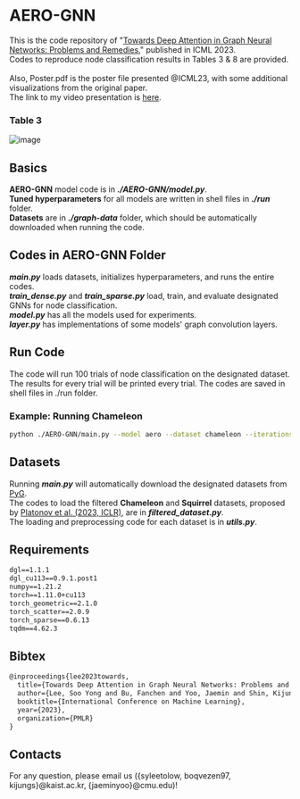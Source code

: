 # AERO-GNN

This is the code repository of "[Towards Deep Attention in Graph Neural Networks: Problems and Remedies](https://arxiv.org/abs/2306.02376)," published in ICML 2023. \
Codes to reproduce node classification results in Tables 3 & 8 are provided. \
\
Also, Poster.pdf is the poster file presented @ICML23, with some additional visualizations from the original paper. \
The link to my video presentation is [here](https://www.youtube.com/watch?v=LbTuet6K-so&ab_channel=KAISTDataMiningLab). 

### Table 3
![image](https://github.com/syleeheal/AERO-GNN/assets/66083092/6b2850c6-20bd-471f-84b1-25414eecee64)


## Basics
**AERO-GNN** model code is in _**./AERO-GNN/model.py**_.  \
**Tuned hyperparameters** for all models are written in shell files in _**./run**_ folder. \
**Datasets** are in _**./graph-data**_ folder, which should be automatically downloaded when running the code.


## Codes in AERO-GNN Folder
_**main.py**_ loads datasets, initializes hyperparameters, and runs the entire codes. \
_**train_dense.py**_ and _**train_sparse.py**_ load, train, and evaluate designated GNNs for node classification. \
_**model.py**_ has all the models used for experiments. \
_**layer.py**_ has implementations of some models' graph convolution layers. 


## Run Code
The code will run 100 trials of node classification on the designated dataset. The results for every trial will be printed every trial. The codes are saved in shell files in ./run folder.
### Example: Running Chameleon 
```bash
python ./AERO-GNN/main.py --model aero --dataset chameleon --iterations 32 --dr 0.0001 --dr-prop 0.0001 --dropout 0.7 --add-dropout 0 --lambd 1.0 --num-layers 2
```


## Datasets
Running _**main.py**_ will automatically download the designated datasets from [PyG](https://pytorch-geometric.readthedocs.io/en/latest/modules/datasets.html). \
The codes to load the filtered **Chameleon** and **Squirrel** datasets, proposed by [Platonov et al. (2023, ICLR)](https://arxiv.org/pdf/2302.11640.pdf), are in _**filtered_dataset.py**_. \
The loading and preprocessing code for each dataset is in _**utils.py**_. 


## Requirements
```latex
dgl==1.1.1
dgl_cu113==0.9.1.post1
numpy==1.21.2
torch==1.11.0+cu113
torch_geometric==2.1.0
torch_scatter==2.0.9
torch_sparse==0.6.13
tqdm==4.62.3
```


## Bibtex
```latex
@inproceedings{lee2023towards,
  title={Towards Deep Attention in Graph Neural Networks: Problems and Remedies},
  author={Lee, Soo Yong and Bu, Fanchen and Yoo, Jaemin and Shin, Kijung},
  booktitle={International Conference on Machine Learning},
  year={2023},
  organization={PMLR}
}
```


## Contacts
For any question, please email us ({syleetolow, boqvezen97, kijungs}@kaist.ac.kr, {jaeminyoo}@cmu.edu)! 
